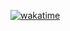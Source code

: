 [![wakatime](https://wakatime.com/badge/user/018c94c7-9e75-46c4-aaf4-e6b0deba7945/project/6282ad8b-8020-4d3e-aa04-e870ba4f3aee.svg)](https://wakatime.com/badge/user/018c94c7-9e75-46c4-aaf4-e6b0deba7945/project/6282ad8b-8020-4d3e-aa04-e870ba4f3aee)
